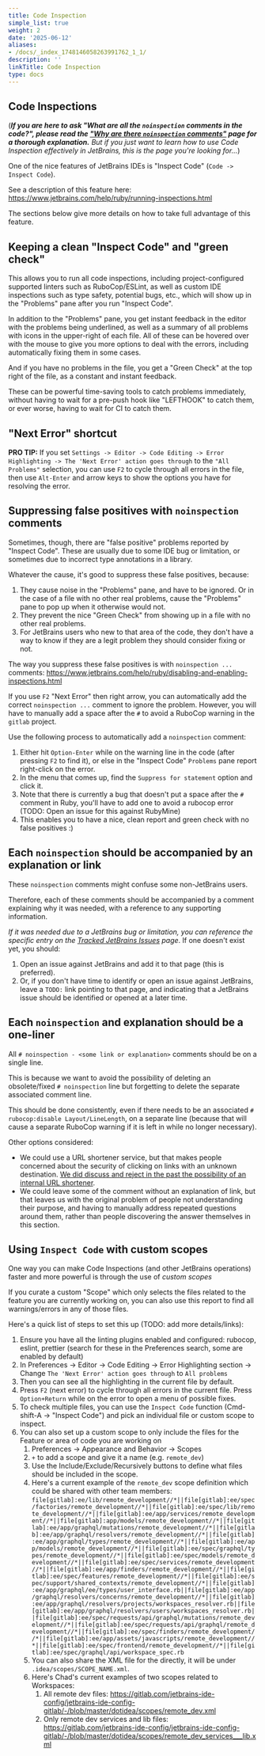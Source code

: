 ```yaml
---
title: Code Inspection
simple_list: true
weight: 2
date: '2025-06-12'
aliases:
- /docs/_index_1748146058263991762_1_1/
description: ''
linkTitle: Code Inspection
type: docs
---
```


## Code Inspections

(***If you are here to ask "What are all the `noinspection` comments in the code?", please read the ["Why are there `noinspection` comments"](why-are-there-noinspection-comments/) page for a thorough explanation.**
But if you just want to learn how to use Code Inspection effectively in JetBrains, this is the page you're looking for...*)

One of the nice features of JetBrains IDEs is "Inspect Code" (`Code -> Inspect Code`).

See a description of this feature here: <https://www.jetbrains.com/help/ruby/running-inspections.html>

The sections below give more details on how to take full
advantage of this feature.

## Keeping a clean "Inspect Code" and "green check"

This allows you to run all code inspections, including project-configured supported linters
such as RuboCop/ESLint, as well as custom IDE inspections such as type safety, potential bugs,
etc., which will show up in the "Problems" pane after you run "Inspect Code".

In addition to the "Problems" pane, you get instant feedback in the editor with the problems
being underlined, as well as a summary of all problems with icons in the upper-right of each file.
All of these can be hovered over with the mouse to give you more options to deal with the errors,
including automatically fixing them in some cases.

And if you have no problems in the file, you get a "Green Check" at the top right of the file, as
a constant and instant feedback.

These can be powerful time-saving tools to catch problems immediately, without having to wait for
a pre-push hook like "LEFTHOOK" to catch them, or ever worse, having to wait for CI to catch them.

## "Next Error" shortcut

**PRO TIP:** If you set
`Settings -> Editor -> Code Editing -> Error Highlighting -> The 'Next Error' action goes through`
to the `"All Problems"` selection, you can use `F2` to cycle through all errors in the file,
then use `Alt-Enter` and arrow keys to show the options you have for resolving the error.

## Suppressing false positives with `noinspection` comments

Sometimes, though, there are "false positive" problems reported by "Inspect Code". These are
usually due to some IDE bug or limitation, or sometimes due to incorrect type annotations
in a library.

Whatever the cause, it's good to suppress these false positives, because:

1. They cause noise in the "Problems" pane, and have to be ignored. Or in the case of a file with
   no other real problems, cause the "Problems" pane to pop up when it otherwise would not.
1. They prevent the nice "Green Check" from showing up in a file with no other real problems.
1. For JetBrains users who new to that area of the code, they don't have a way to know if they are
   a legit problem they should consider fixing or not.

The way you suppress these false positives is with `noinspection ...` comments: <https://www.jetbrains.com/help/ruby/disabling-and-enabling-inspections.html>

If you use
`F2` "Next Error" then right arrow, you can automatically add the correct `noinspection ...` comment to ignore the problem. However,
you will have to manually add a space after the `#` to avoid a RuboCop
warning in the `gitlab` project.

Use the following process to automatically add a `noinspection` comment:

1. Either hit `Option-Enter` while on the warning line in the code (after pressing `F2` to find it),
   or else in the "Inspect Code" `Problems` pane report right-click on the error.
1. In the menu that comes up, find the `Suppress for statement` option and click it.
1. Note that there is currently a bug that doesn't put a space after the `#` comment in Ruby, you'll have to add one to avoid a rubocop error (TODO: Open an issue for this against RubyMine)
1. This enables you to have a nice, clean report and green check with no false positives :)

## Each `noinspection` should be accompanied by an explanation or link

These `noinspection` comments might confuse some non-JetBrains users.

Therefore, each of these comments should be accompanied by a comment explaining why it
was needed, with a reference to any supporting information.

*If it was needed due to a JetBrains bug or limitation, you can reference the specific entry on the
[Tracked JetBrains Issues](../tracked-jetbrains-issues) page*. If one doesn't exist yet, you should:

1. Open an issue against JetBrains and add it to that page (this is preferred).
1. Or, if you don't have time to identify or open an issue against JetBrains, leave a `TODO:` link pointing to that page, and
   indicating that a JetBrains issue should be identified or opened at a later time.

## Each `noinspection` and explanation should be a one-liner

All `# noinspection - <some link or explanation>` comments should be on a single line.

This is because we want to avoid the possibility of deleting an obsolete/fixed `# noinspection` line
but forgetting to delete the separate associated comment line.

This should be done consistently, even if there needs to be an associated `# rubocop:disable Layout/LineLength`,
on a separate line (because that will cause a separate RuboCop warning if it is left in while no longer
necessary).

Other options considered:

- We could use a URL shortener service, but that makes people concerned about the security of clicking
on links with an unknown destination.
  [We did discuss and reject in the past the possibility of an internal URL shortener](https://gitlab.com/gitlab-com/gl-infra/reliability/-/issues/861).
- We could leave some of the comment without an explanation of link, but that leaves us with the original
  problem of people not understanding their purpose, and having to manually address repeated questions
  around them, rather than people discovering the answer themselves in this section.

## Using `Inspect Code` with custom scopes

One way you can make Code Inspections (and other JetBrains operations) faster and more powerful is through
the use of *custom scopes*

If you curate a custom "Scope" which only selects the files related to the feature you are currently working on, you can
also use this report to find all warnings/errors in any of those files.

Here's a quick list of steps to set this up (TODO: add more details/links):

1. Ensure you have all the linting plugins enabled and configured: rubocop, eslint, prettier (search for these in the Preferences search, some are enabled by default)
1. In Preferences -> Editor -> Code Editing -> Error Highlighting section -> Change `The 'Next Error' action goes through` to `All problems`
1. Then you can see all the highlighting in the current file by default.
1. Press `F2` (next error) to cycle through all errors in the current file. Press `Option+Return` while on the error to open a menu of possible fixes.
1. To check multiple files, you can use the `Inspect Code` function (Cmd-shift-A -> "Inspect Code")
   and pick an individual file or custom scope to inspect.
1. You can also set up a custom scope to only include the files for the Feature or area of code you are working on
    1. Preferences -> Appearance and Behavior -> Scopes
    1. `+` to add a scope and give it a name (e.g. `remote_dev`)
    1. Use the Include/Exclude/Recursively buttons to define what files should be included in the scope.
    1. Here's a current example of the `remote_dev` scope definition which could be shared with other team members: `file[gitlab]:ee/lib/remote_development//*||file[gitlab]:ee/spec/factories/remote_development//*||file[gitlab]:ee/spec/lib/remote_development//*||file[gitlab]:ee/app/services/remote_development//*||file[gitlab]:app/models/remote_development//*||file[gitlab]:ee/app/graphql/mutations/remote_development//*||file[gitlab]:ee/app/graphql/resolvers/remote_development//*||file[gitlab]:ee/app/graphql/types/remote_development//*||file[gitlab]:ee/app/models/remote_development//*||file[gitlab]:ee/spec/graphql/types/remote_development//*||file[gitlab]:ee/spec/models/remote_development//*||file[gitlab]:ee/spec/services/remote_development//*||file[gitlab]:ee/app/finders/remote_development//*||file[gitlab]:ee/spec/features/remote_development//*||file[gitlab]:ee/spec/support/shared_contexts/remote_development//*||file[gitlab]:ee/app/graphql/ee/types/user_interface.rb||file[gitlab]:ee/app/graphql/resolvers/concerns/remote_development//*||file[gitlab]:ee/app/graphql/resolvers/projects/workspaces_resolver.rb||file[gitlab]:ee/app/graphql/resolvers/users/workspaces_resolver.rb||file[gitlab]:ee/spec/requests/api/graphql/mutations/remote_development//*||file[gitlab]:ee/spec/requests/api/graphql/remote_development//*||file[gitlab]:ee/spec/finders/remote_development//*||file[gitlab]:ee/app/assets/javascripts/remote_development//*||file[gitlab]:ee/spec/frontend/remote_development//*||file[gitlab]:ee/spec/graphql/api/workspace_spec.rb`
    1. You can also share the XML file for the directly, it will be under `.idea/scopes/SCOPE_NAME.xml`.
    1. Here's Chad's current examples of two scopes related to Workspaces:
       1. All remote dev files: <https://gitlab.com/jetbrains-ide-config/jetbrains-ide-config-gitlab/-/blob/master/dotidea/scopes/remote_dev.xml>
       1. Only remote dev services and lib files: <https://gitlab.com/jetbrains-ide-config/jetbrains-ide-config-gitlab/-/blob/master/dotidea/scopes/remote_dev_services___lib.xml>
